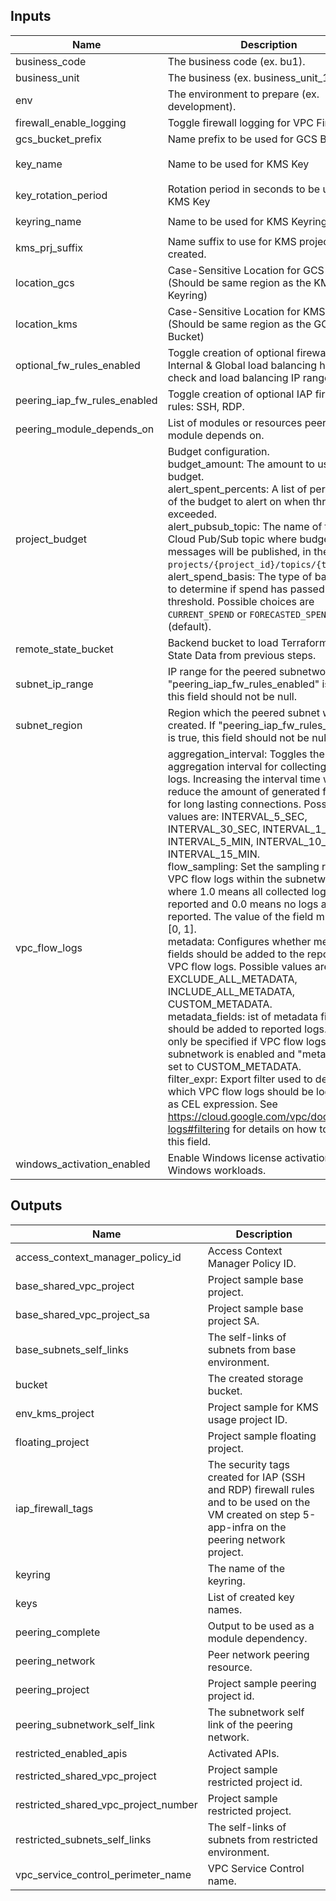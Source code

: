 <!-- BEGINNING OF PRE-COMMIT-TERRAFORM DOCS HOOK -->
## Inputs

| Name | Description | Type | Default | Required |
|------|-------------|------|---------|:--------:|
| business\_code | The business code (ex. bu1). | `string` | n/a | yes |
| business\_unit | The business (ex. business\_unit\_1). | `string` | n/a | yes |
| env | The environment to prepare (ex. development). | `string` | n/a | yes |
| firewall\_enable\_logging | Toggle firewall logging for VPC Firewalls. | `bool` | `true` | no |
| gcs\_bucket\_prefix | Name prefix to be used for GCS Bucket | `string` | `"bkt"` | no |
| key\_name | Name to be used for KMS Key | `string` | `"crypto-key-example"` | no |
| key\_rotation\_period | Rotation period in seconds to be used for KMS Key | `string` | `"7776000s"` | no |
| keyring\_name | Name to be used for KMS Keyring | `string` | `"sample-keyring"` | no |
| kms\_prj\_suffix | Name suffix to use for KMS project created. | `string` | `"env-kms"` | no |
| location\_gcs | Case-Sensitive Location for GCS Bucket (Should be same region as the KMS Keyring) | `string` | `"US"` | no |
| location\_kms | Case-Sensitive Location for KMS Keyring (Should be same region as the GCS Bucket) | `string` | `"us"` | no |
| optional\_fw\_rules\_enabled | Toggle creation of optional firewall rules: Internal & Global load balancing health check and load balancing IP ranges. | `bool` | `false` | no |
| peering\_iap\_fw\_rules\_enabled | Toggle creation of optional IAP firewall rules: SSH, RDP. | `bool` | `false` | no |
| peering\_module\_depends\_on | List of modules or resources peering module depends on. | `list(any)` | `[]` | no |
| project\_budget | Budget configuration.<br>  budget\_amount: The amount to use as the budget.<br>  alert\_spent\_percents: A list of percentages of the budget to alert on when threshold is exceeded.<br>  alert\_pubsub\_topic: The name of the Cloud Pub/Sub topic where budget related messages will be published, in the form of `projects/{project_id}/topics/{topic_id}`.<br>  alert\_spend\_basis: The type of basis used to determine if spend has passed the threshold. Possible choices are `CURRENT_SPEND` or `FORECASTED_SPEND` (default). | <pre>object({<br>    budget_amount        = optional(number, 1000)<br>    alert_spent_percents = optional(list(number), [1.2])<br>    alert_pubsub_topic   = optional(string, null)<br>    alert_spend_basis    = optional(string, "FORECASTED_SPEND")<br>  })</pre> | `{}` | no |
| remote\_state\_bucket | Backend bucket to load Terraform Remote State Data from previous steps. | `string` | n/a | yes |
| subnet\_ip\_range | IP range for the peered subnetwork. If "peering\_iap\_fw\_rules\_enabled" is true, this field should not be null. | `string` | `null` | no |
| subnet\_region | Region which the peered subnet will be created. If "peering\_iap\_fw\_rules\_enabled" is true, this field should not be null. | `string` | `null` | no |
| vpc\_flow\_logs | aggregation\_interval: Toggles the aggregation interval for collecting flow logs. Increasing the interval time will reduce the amount of generated flow logs for long lasting connections. Possible values are: INTERVAL\_5\_SEC, INTERVAL\_30\_SEC, INTERVAL\_1\_MIN, INTERVAL\_5\_MIN, INTERVAL\_10\_MIN, INTERVAL\_15\_MIN.<br>  flow\_sampling: Set the sampling rate of VPC flow logs within the subnetwork where 1.0 means all collected logs are reported and 0.0 means no logs are reported. The value of the field must be in [0, 1].<br>  metadata: Configures whether metadata fields should be added to the reported VPC flow logs. Possible values are: EXCLUDE\_ALL\_METADATA, INCLUDE\_ALL\_METADATA, CUSTOM\_METADATA.<br>  metadata\_fields: ist of metadata fields that should be added to reported logs. Can only be specified if VPC flow logs for this subnetwork is enabled and "metadata" is set to CUSTOM\_METADATA.<br>  filter\_expr: Export filter used to define which VPC flow logs should be logged, as as CEL expression. See https://cloud.google.com/vpc/docs/flow-logs#filtering for details on how to format this field. | <pre>object({<br>    aggregation_interval = optional(string, "INTERVAL_5_SEC")<br>    flow_sampling        = optional(string, "0.5")<br>    metadata             = optional(string, "INCLUDE_ALL_METADATA")<br>    metadata_fields      = optional(list(string), [])<br>    filter_expr          = optional(string, "true")<br>  })</pre> | `{}` | no |
| windows\_activation\_enabled | Enable Windows license activation for Windows workloads. | `bool` | `false` | no |

## Outputs

| Name | Description |
|------|-------------|
| access\_context\_manager\_policy\_id | Access Context Manager Policy ID. |
| base\_shared\_vpc\_project | Project sample base project. |
| base\_shared\_vpc\_project\_sa | Project sample base project SA. |
| base\_subnets\_self\_links | The self-links of subnets from base environment. |
| bucket | The created storage bucket. |
| env\_kms\_project | Project sample for KMS usage project ID. |
| floating\_project | Project sample floating project. |
| iap\_firewall\_tags | The security tags created for IAP (SSH and RDP) firewall rules and to be used on the VM created on step 5-app-infra on the peering network project. |
| keyring | The name of the keyring. |
| keys | List of created key names. |
| peering\_complete | Output to be used as a module dependency. |
| peering\_network | Peer network peering resource. |
| peering\_project | Project sample peering project id. |
| peering\_subnetwork\_self\_link | The subnetwork self link of the peering network. |
| restricted\_enabled\_apis | Activated APIs. |
| restricted\_shared\_vpc\_project | Project sample restricted project id. |
| restricted\_shared\_vpc\_project\_number | Project sample restricted project. |
| restricted\_subnets\_self\_links | The self-links of subnets from restricted environment. |
| vpc\_service\_control\_perimeter\_name | VPC Service Control name. |

<!-- END OF PRE-COMMIT-TERRAFORM DOCS HOOK -->
